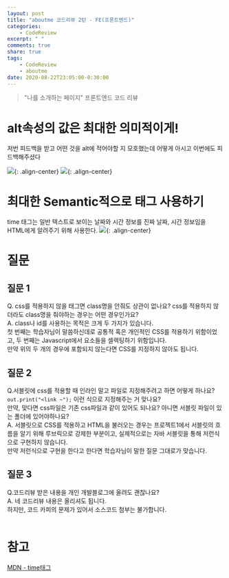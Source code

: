 ```yaml
---
layout: post
title: "aboutme 코드리뷰 2탄 - FE(프론트엔드)"
categories:
    - CodeReview
excerpt: " "
comments: true
share: true
tags:
    - CodeReview
    - aboutme
date: 2020-08-22T23:05:00-0:30:00
---
```


> "나를 소개하는 페이지" 프론트엔드 코드 리뷰

# alt속성의 값은 최대한 의미적이게!

저번 피드백을 받고 어떤 것을 alt에 적어야할 지 모호했는데 어떻게 아시고 이번에도 피드백해주셨다

![](https://kimmy100b.github.io/assets/images/codereview/aboutme/FE/8.PNG){: .align-center}
![](https://kimmy100b.github.io/assets/images/codereview/aboutme/FE/9.PNG){: .align-center}
<br>

# 최대한 Semantic적으로 태그 사용하기

time 태그는 일반 텍스트로 보이는 날짜와 시간 정보를 진짜 날짜, 시간 정보임을 HTML에게 알려주기 위해 사용한다.
![](https://kimmy100b.github.io/assets/images/codereview/aboutme/FE/10.PNG){: .align-center}
<br>

# 질문

## 질문 1

Q. css를 적용하지 않을 태그면 class명을 안줘도 상관이 없나요? css를 적용하지 않더라도 class명을 줘야하는 경우는 어떤 경우인가요?
<br>
A. class나 id를 사용하는 목적은 크게 두 가지가 있습니다. <br>
첫 번째는 학습자님이 말씀하신데로 공통적 혹은 개인적인 CSS를 적용하기 위함이었고, 두 번째는 Javascript에서 요소들을 셀렉팅하기 위함입니다.<br>
만약 위의 두 개의 경우에 포함되지 않는다면 CSS를 지정하지 않아도 됩니다.

## 질문 2

Q.서블릿에 css를 적용할 때 인라인 말고 파일로 지정해주려고 하면 어떻게 하나요?<br>
`out.print("<link ~");` 이런 식으로 지정해주는 거 맞나요? <br>만약, 맞다면 css파일은 기존 css파일과 같이 있어도 되나요? 아니면 서블릿 파일이 있는 폴더에 있어야하나요?
<br>
A. 서블릿으로 CSS를 적용하고 HTML을 불러오는 경우는 프로젝트1에서 서블릿의 흐름을 알기 위해 루브릭으로 강제한 부분이고, 실제적으로는 자바 서블릿을 통해 저런식으로 구현하지 않습니다.<br>
만약 저런식으로 구현을 한다고 한다면 학습자님이 말한 질문 그대로가 맞습니다.

## 질문 3

Q.코드리뷰 받은 내용을 개인 개발블로그에 올려도 괜찮나요?
<br>
A. 네 코드리뷰 내용은 올리셔도 됩니다. <br>
하지만, 코드 카피의 문제가 있어서 소스코드 첨부는 불가합니다.
<br><br>

# 참고

[MDN - time태그](https://developer.mozilla.org/ko/docs/Web/HTML/Element/time)
